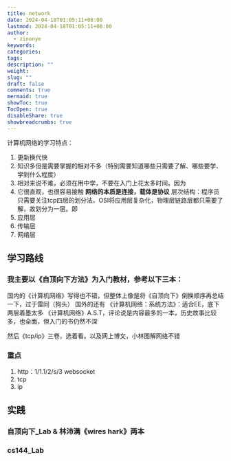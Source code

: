 ```yaml
---
title: network
date: 2024-04-18T01:05:11+08:00
lastmod: 2024-04-18T01:05:11+08:00
author:
  - zinonye
keywords: 
categories: 
tags: 
description: ""
weight: 
slug: ""
draft: false
comments: true
mermaid: true
showToc: true
TocOpen: true
disableShare: true
showbreadcrumbs: true
---
```

计算机网络的学习特点：
1. 更新换代快
2. 知识多但是需要掌握的相对不多（特别需要知道哪些只需要了解、哪些要学、学到什么程度）
3. 相对来说不难，必须在用中学，不要在入门上花太多时间。因为
4. 它很直观，也很容易接触
**网络的本质是连接，载体是协议**
层次结构：程序员只需要关注tcp四层的划分法，OSI将应用层复杂化，物理层链路层都只需要了解，故划分为一层。即
1. 应用层
2. 传输层
3. 网络层

## 学习路线
### 我主要以《自顶向下方法》为入门教材，参考以下三本：
国内的《计算机网络》写得也不错，但整体上像是将《自顶向下》倒换顺序再总结一下，过于雷同（狗头）
国外的还有
《计算机网络：系统方法》：适合EE，底下两层着墨太多
《计算机网络》A.S.T，评论说是内容最多的一本，历史故事比较多，也全面，但入门的书仍然不深

然后《tcp/ip》三卷，选着看。以及网上博文，小林图解网络不错

### 重点
1. http：1/1.1/2/s/3  websocket 
2. tcp
3. ip

## 实践
### 自顶向下_Lab & 林沛满《wires hark》两本

### cs144_Lab









